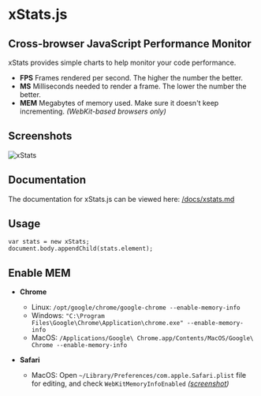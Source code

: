 # xStats.js
## Cross-browser JavaScript Performance Monitor

xStats provides simple charts to help monitor your code performance.

* **FPS** Frames rendered per second. The higher the number the better.
* **MS** Milliseconds needed to render a frame. The lower the number the better.
* **MEM** Megabytes of memory used. Make sure it doesn't keep incrementing. *(WebKit-based browsers only)*

## Screenshots

![xStats](/jdalton/xstats.js/raw/master/xstats.png)

## Documentation

The documentation for xStats.js can be viewed here: [/docs/xstats.md](/jdalton/xstats.js/blob/master/docs/xstats.md#readme)

## Usage

    var stats = new xStats;
    document.body.appendChild(stats.element);

## Enable MEM

* **Chrome**
  * Linux: `/opt/google/chrome/google-chrome --enable-memory-info`
  * Windows: `"C:\Program Files\Google\Chrome\Application\chrome.exe" --enable-memory-info`
  * MacOS: `/Applications/Google\ Chrome.app/Contents/MacOS/Google\ Chrome --enable-memory-info`

* **Safari**
  * MacOS: Open `~/Library/Preferences/com.apple.Safari.plist` file for editing, and
    check `WebKitMemoryInfoEnabled` *([screenshot](http://mrdoob.github.com/stats.js/assets/safari_enablemem.png))*
